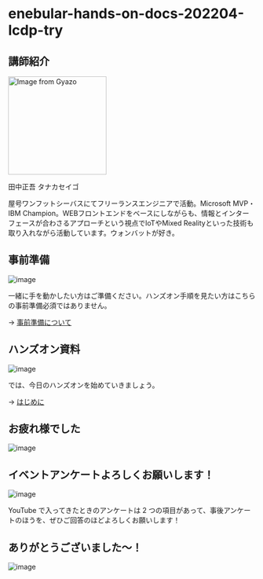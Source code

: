 # enebular-hands-on-docs-202204-lcdp-try

## 講師紹介

<img src="https://i.gyazo.com/0116e8a74666ace1a45096ae02b54347.jpg" alt="Image from Gyazo" width="200"/>

田中正吾 タナカセイゴ

屋号ワンフットシーバスにてフリーランスエンジニアで活動。Microsoft MVP・IBM Champion。WEBフロントエンドをベースにしながらも、情報とインターフェースが合わさるアプローチという視点でIoTやMixed Realityといった技術も取り入れながら活動しています。ウォンバットが好き。

## 事前準備

![image](https://i.gyazo.com/49d7aef39daa62ca0a2258067bd8da89.png)

一緒に手を動かしたい方はご準備ください。ハンズオン手順を見たい方はこちらの事前準備必須ではありません。

→ [事前準備について](00-preparation.md)

## ハンズオン資料

![image](https://i.gyazo.com/9e0eefffd6cf76fc45e70b1ac8a7f838.png)

では、今日のハンズオンを始めていきましょう。

→ [はじめに](01-getting-started.md)

## お疲れ様でした

![image](https://i.gyazo.com/5a6aa1d064fcd403fa67091c7d0e417a.png)

## イベントアンケートよろしくお願いします！

![image](https://i.gyazo.com/7326b005e68b68481b4dabb007942abc.png)

YouTube で入ってきたときのアンケートは 2 つの項目があって、事後アンケートのほうを、ぜひご回答のほどよろしくお願いします！

## ありがとうございました～！

![image](https://i.gyazo.com/6132b1f8e99f5725151417d7c146c6d2.png)